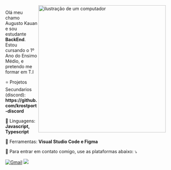 <img src="https://raw.githubusercontent.com/MicaelliMedeiros/micaellimedeiros/master/image/computer-illustration.png" alt="ilustração de um computador" min-width="400px" max-width="400px" width="400px" align="right">

<p align="left"> 
  Olá meu chamo Augusto Kauan e sou estudante <strong>BackEnd</strong>.<br>
  Estou cursando o 1º Ano do Ensimo Médio, e pretendo me formar em T.I
</p>

<p align="left">
  ⭐ Projetos Secundarios (discord): <strong> https://github.com/krostport-discord </strong>
</p>

<p align="left">
  🦄 Linguagens: <strong>Javascript, Typescript</strong>
</p>

<p align="left">
  💼 Ferramentas: <strong>Visual Studio Code e Figma</strong>
</p>

<p align="left">
  💌 Para entrar em contato comigo, use as plataformas abaixo: ⤵️
</p>

<p align="left">
  <a href="mailto:augustokauanpsilva@gmail.com" title="Gmail">
  <img src="https://img.shields.io/badge/-Gmail-FF0000?style=for-the-badge&labelColor=FF0000&logo=gmail&logoColor=white&link=LINK-DO-SEU-GMAIL" alt="Gmail"/></a>

  <a href="https://discord.gg/zNB4DEpSJ4">
  <img src="https://img.shields.io/badge/Discord-%235865F2.svg?style=for-the-badge&logo=discord&logoColor=white">
  </a>
</p>
